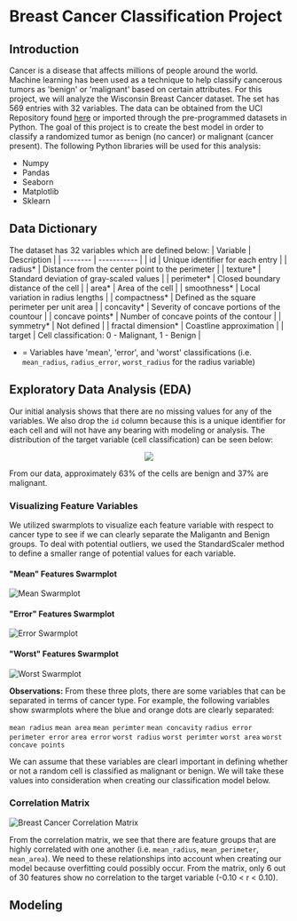 # Breast Cancer Classification Project

## Introduction
Cancer is a disease that affects millions of people around the world.  Machine learning has been used as a technique to help classify cancerous tumors as 'benign' or 'malignant' based on certain attributes.  For this project, we will analyze the Wisconsin Breast Cancer dataset.  The set has 569 entries with 32 variables.  The data can be obtained from the UCI Repository found [here](https://archive.ics.uci.edu/ml/datasets/Breast+Cancer+Wisconsin+(Diagnostic)) or imported through the pre-programmed datasets in Python.  The goal of this project is to create the best model in order to classify a randomized tumor as benign (no cancer) or malignant (cancer present).  The following Python libraries will be used for this analysis:

- Numpy
- Pandas
- Seaborn
- Matplotlib
- Sklearn

## Data Dictionary
The dataset has 32 variables which are defined below:
| Variable | Description |
| -------- | ----------- |
| id | Unique identifier for each entry |
| radius* | Distance from the center point to the perimeter |
| texture* | Standard deviation of gray-scaled values |
| perimeter* | Closed boundary distance of the cell |
| area* | Area of the cell |
| smoothness* | Local variation in radius lengths | 
| compactness* | Defined as the square perimeter per unit area |
| concavity* | Severity of concave portions of the countour |
| concave points* | Number of concave points of the contour |
| symmetry* | Not defined |
| fractal dimension* | Coastline approximation |
| target | Cell classification: 0 - Malignant, 1 - Benign |

* = Variables have 'mean', 'error', and 'worst' classifications (i.e. `mean_radius`, `radius_error`, `worst_radius` for the radius variable)

## Exploratory Data Analysis (EDA)
Our initial analysis shows that there are no missing values for any of the variables.  We also drop the `id` column because this is a unique identifier for each cell and will not have any bearing with modeling or analysis.  The distribution of the target variable (cell classification) can be seen below:

<p align = "center">
<img src = "https://user-images.githubusercontent.com/60159655/88986581-3c766a00-d288-11ea-9add-014eec27dfdc.png" />
</p>

From our data, approximately 63% of the cells are benign and 37% are malignant.

### Visualizing Feature Variables
We utilized swarmplots to visualize each feature variable with respect to cancer type to see if we can clearly separate the Maligantn and Benign groups.  To deal with potential outliers, we used the StandardScaler method to define a smaller range of potential values for each variable.  

#### "Mean" Features Swarmplot
![Mean Swarmplot](https://user-images.githubusercontent.com/60159655/89219716-2d900000-d585-11ea-80d0-a17688561ca3.png)

#### "Error" Features Swarmplot
![Error Swarmplot](https://user-images.githubusercontent.com/60159655/89220407-5cf33c80-d586-11ea-95a0-653ab2bf5364.png)

#### "Worst" Features Swarmplot
![Worst Swarmplot](https://user-images.githubusercontent.com/60159655/89220468-78f6de00-d586-11ea-9c32-af9228d9966e.png)

**Observations:** From these three plots, there are some variables that can be separated in terms of cancer type.  For example, the following variables show swarmplots where the blue and orange dots are clearly separated:

`mean radius`
`mean area` 
`mean perimter`
`mean concavity`
`radius error`
`perimeter error`
`area error`
`worst radius`
`worst perimter`
`worst area`
`worst concave points`

We can assume that these variables are clearl important in defining whether or not a random cell is classified as malignant or benign.  We will take these values into consideration when creating our classification model below. 

### Correlation Matrix
![Breast Cancer Correlation Matrix](https://user-images.githubusercontent.com/60159655/89221759-b0ff2080-d588-11ea-9a37-f55ecc2348dd.png)

From the correlation matrix, we see that there are feature groups that are highly correlated with one another (i.e. `mean_radius`, `mean_perimeter`, `mean_area`).  We need to these relationships into account when creating our model because overfitting could possibly occur.  From the matrix, only 6 out of 30 features show no correlation to the target variable (-0.10 < r < 0.10).

## Modeling

